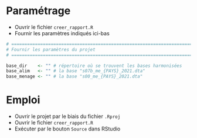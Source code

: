 
# Paramétrage

-   Ouvrir le fichier `creer_rapport.R`
-   Fournir les paramètres indiqués ici-bas

``` r
# =============================================================================
# Fournir les paramètres du projet
# =============================================================================

base_dir    <- "" # répertoire où se trouvent les bases harmonisées
base_alim   <- "" # la base "s07b_me_{PAYS}_2021.dta"
base_menage <- "" # la base "s00_me_{PAYS}_2021.dta"
```

# Emploi

-   Ouvrir le projet par le biais du fichier `.Rproj`
-   Ouvrir le fichier `creer_rapport.R`
-   Exécuter par le bouton `Source` dans RStudio
